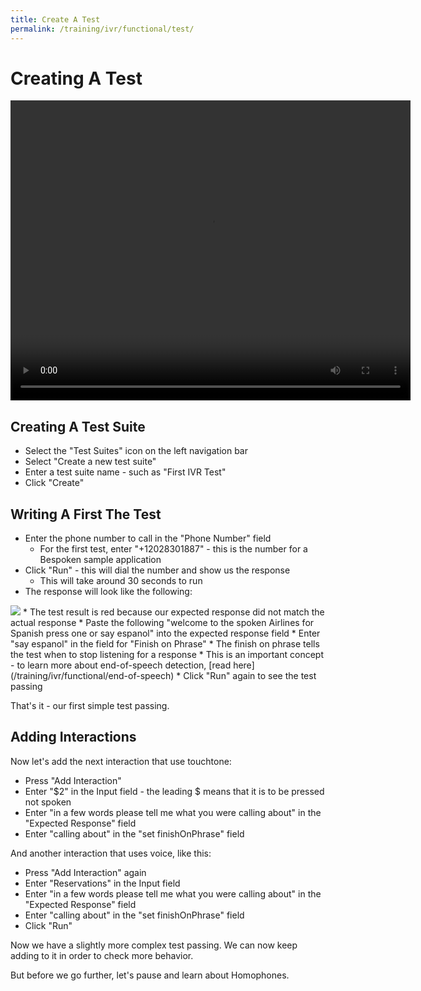 ```yaml
---
title: Create A Test
permalink: /training/ivr/functional/test/
---
```

# Creating A Test
<video width="640" height="480" controls >
  <!--<source src='/assets/videos/Dashboard-IVR-IBM.mp4' alt="foo"  type="video/mp4">-->
  <source src='https://bespoken-random.s3.amazonaws.com/Bespoken_Dashboard_Demo_extended.mp4#t=251' alt="Bespoken IVR Demo Video"  type="video/mp4">
</video>

## Creating A Test Suite
* Select the "Test Suites" icon on the left navigation bar
* Select "Create a new test suite"
* Enter a test suite name - such as "First IVR Test"
* Click "Create"

## Writing A First The Test
* Enter the phone number to call in the "Phone Number" field
  * For the first test, enter "+12028301887" - this is the number for a Bespoken sample application
* Click "Run" - this will dial the number and show us the response
  * This will take around 30 seconds to run
* The response will look like the following:
<img src="/assets/images/training/ivr/functional/FirstTestResult.png" />
  * The test result is red because our expected response did not match the actual response
* Paste the following "welcome to the spoken Airlines for Spanish press one or say espanol" into the expected response field
* Enter "say espanol" in the field for "Finish on Phrase"
  * The finish on phrase tells the test when to stop listening for a response
  * This is an important concept - to learn more about end-of-speech detection, [read here](/training/ivr/functional/end-of-speech)
* Click "Run" again to see the test passing

That's it - our first simple test passing.

## Adding Interactions
Now let's add the next interaction that use touchtone:
* Press "Add Interaction"
* Enter "$2" in the Input field - the leading $ means that it is to be pressed not spoken
* Enter "in a few words please tell me what you were calling about" in the "Expected Response" field
* Enter "calling about" in the "set finishOnPhrase" field

And another interaction that uses voice, like this:
* Press "Add Interaction" again
* Enter "Reservations" in the Input field
* Enter "in a few words please tell me what you were calling about" in the "Expected Response" field
* Enter "calling about" in the "set finishOnPhrase" field
* Click "Run"

Now we have a slightly more complex test passing. We can now keep adding to it in order to check more behavior.

But before we go further, let's pause and learn about Homophones.